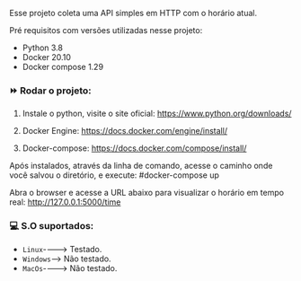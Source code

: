 Esse projeto coleta uma API simples em HTTP com o horário atual.

Pré requisitos com versões utilizadas nesse projeto:
- Python 3.8
- Docker 20.10
- Docker compose 1.29


### :fast_forward: Rodar o projeto:

1. Instale o python, visite o site oficial:
https://www.python.org/downloads/

2. Docker Engine:
https://docs.docker.com/engine/install/

3. Docker-compose:
https://docs.docker.com/compose/install/

Após instalados, através da linha de comando, acesse o caminho onde você salvou o diretório, e execute:
#docker-compose up

Abra o browser e acesse a URL abaixo para visualizar o horário em tempo real:
http://127.0.0.1:5000/time

### :computer: S.O suportados:

- `Linux`----> Testado.
- `Windows`--> Não testado.
- `MacOs`----> Não testado.
